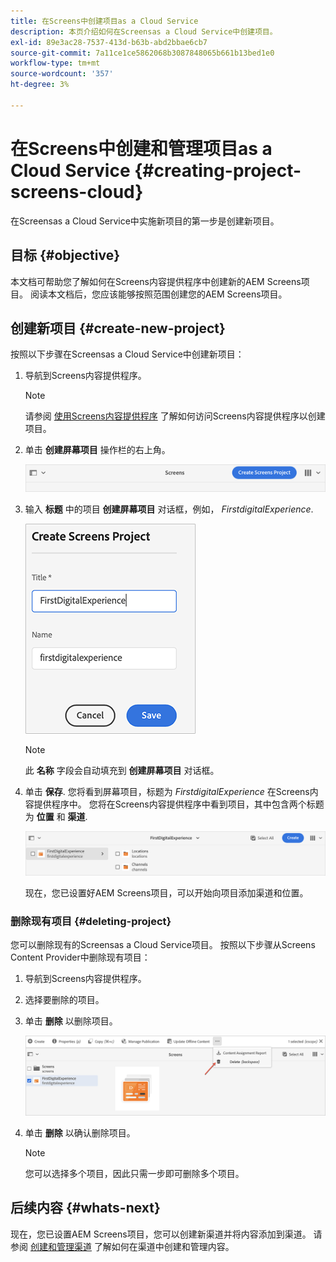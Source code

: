 ```yaml
---
title: 在Screens中创建项目as a Cloud Service
description: 本页介绍如何在Screensas a Cloud Service中创建项目。
exl-id: 89e3ac28-7537-413d-b63b-abd2bbae6cb7
source-git-commit: 7a11ce1ce5862068b3087848065b661b13bed1e0
workflow-type: tm+mt
source-wordcount: '357'
ht-degree: 3%

---
```


# 在Screens中创建和管理项目as a Cloud Service {#creating-project-screens-cloud}

在Screensas a Cloud Service中实施新项目的第一步是创建新项目。

## 目标 {#objective}

本文档可帮助您了解如何在Screens内容提供程序中创建新的AEM Screens项目。 阅读本文档后，您应该能够按照范围创建您的AEM Screens项目。

## 创建新项目 {#create-new-project}

按照以下步骤在Screensas a Cloud Service中创建新项目：

1. 导航到Screens内容提供程序。

   >[!NOTE]
   >请参阅 [使用Screens内容提供程序](https://experienceleague.adobe.com/docs/experience-manager-cloud-service/screens-as-cloud-service/configure-screens-cloud/using-screens-content-provider.html?lang=en) 了解如何访问Screens内容提供程序以创建项目。

1. 单击 **创建屏幕项目** 操作栏的右上角。

   ![](/help/screens-cloud/assets/create-content/create-screens-project1.png)

1. 输入 **标题** 中的项目 **创建屏幕项目** 对话框，例如， *FirstdigitalExperience*.

   ![](/help/screens-cloud/assets/create-content/create-screens-project2.png)

   >[!NOTE]
   >此 **名称** 字段会自动填充到 **创建屏幕项目** 对话框。

1. 单击 **保存**. 您将看到屏幕项目，标题为 *FirstdigitalExperience* 在Screens内容提供程序中。 您将在Screens内容提供程序中看到项目，其中包含两个标题为 **位置** 和 **渠道**.

   ![](/help/screens-cloud/assets/create-content/create-screens-project3.png)

   现在，您已设置好AEM Screens项目，可以开始向项目添加渠道和位置。

### 删除现有项目 {#deleting-project}

您可以删除现有的Screensas a Cloud Service项目。
按照以下步骤从Screens Content Provider中删除现有项目：

1. 导航到Screens内容提供程序。
1. 选择要删除的项目。
1. 单击 **删除** 以删除项目。

   ![](/help/screens-cloud/assets/create-content/create-project5.png)

1. 单击 **删除** 以确认删除项目。

   >[!NOTE]
   >您可以选择多个项目，因此只需一步即可删除多个项目。

## 后续内容 {#whats-next}

现在，您已设置AEM Screens项目，您可以创建新渠道并将内容添加到渠道。 请参阅 [创建和管理渠道](creating-channels-screens-cloud.md) 了解如何在渠道中创建和管理内容。
